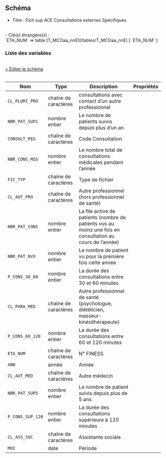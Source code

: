 ## Schéma

- Titre : Fich sup ACE Consultations externes Spécifiques
<br />
- Clé(s) étrangère(s) : <br />
`ETA_NUM` => table [T_MCOaa_nnE](/tables/T_MCOaa_nnE) [ `ETA_NUM` ]<br />

### Liste des variables
<br />
<div>
    <a href="https://gitlab.com/healthdatahub/schema-snds/edit/master/schemas/PMSI/PMSI%20MCO/T_MCOaa_nnSUP_CES.json"  
    arget="_blank" rel="noopener noreferrer">> Éditer le schéma</a>
    <OutboundLink />
</div>
<br />

Nom|Type|Description|Propriétés
-|-|-|-
`CL_PLURI_PRO`|chaîne de caractères|consultations avec contact d’un autre professionnel||
`NBR_PAT_SUP1`|nombre entier|Le nombre de patients suivis depuis plus d’un an||
`CONSULT_MIG`|chaîne de caractères|Code Consultation||
`NBR_CONS_MIG`|nombre entier|Le nombre total de consultations médicales pendant l’année||
`FIC_TYP`|chaîne de caractères|Type de fichier||
`CL_AUT_PRO`|chaîne de caractères|Autre professionnel (hors professionnel de santé)||
`NBR_PAT_CONS`|nombre entier|La file active de patients (nombre de patients vus au moins une fois en consultation au cours de l’année)||
`NBR_PAT_NVX`|nombre entier|Le nombre de patient vu pour la première fois cette année||
`P_CONS_30_60`|nombre entier|La durée des consultations entre 30 et 60 minutes||
`CL_PARA_MED`|chaîne de caractères|Autre professionnel de santé (psychologue, diététicien, masseur-kinésithérapeute)||
`P_CONS_60_120`|nombre entier|La durée des consultations entre 60 et 120 minutes||
`ETA_NUM`|chaîne de caractères|N° FINESS||
`ANN`|année|Année||
`CL_AUT_MED`|chaîne de caractères|Autre médecin||
`NBR_PAT_SUP5`|nombre entier|Le nombre de patient suivis depuis plus de 5 ans||
`P_CONS_SUP_120`|nombre entier|La durée des consultations supérieure à 120 minutes||
`CL_ASS_SOC`|chaîne de caractères|Assistante sociale||
`MOI`|date|Période||

